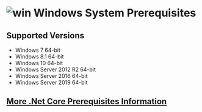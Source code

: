 # ![win](../res/win_med.png) Windows System Prerequisites

## Supported Versions

 - Windows 7 64-bit
 - Windows 8.1 64-bit
 - Windows 10 64-bit
 - Windows Server 2012 R2 64-bit
 - Windows Server 2016 64-bit
 - Windows Server 2019 64-bit

## [More .Net Core Prerequisites Information](https://docs.microsoft.com/en-us/dotnet/core/windows-prerequisites?tabs=netcore30)
